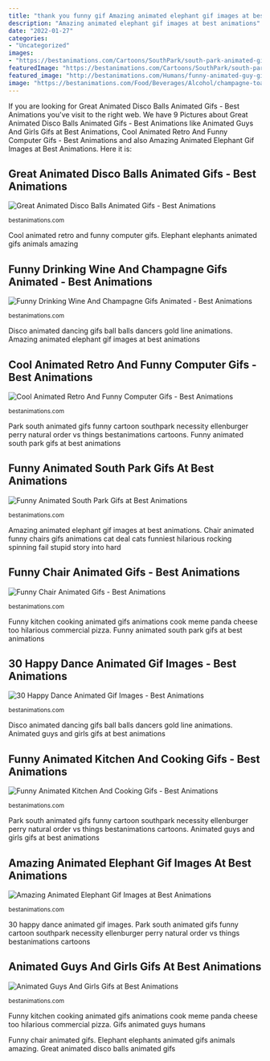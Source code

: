 ```yaml
---
title: "thank you funny gif Amazing animated elephant gif images at best animations"
description: "Amazing animated elephant gif images at best animations"
date: "2022-01-27"
categories:
- "Uncategorized"
images:
- "https://bestanimations.com/Cartoons/SouthPark/south-park-animated-gif-3.gif"
featuredImage: "https://bestanimations.com/Cartoons/SouthPark/south-park-animated-gif-3.gif"
featured_image: "http://bestanimations.com/Humans/funny-animated-guy-gif.gif"
image: "https://bestanimations.com/Food/Beverages/Alcohol/champagne-toast-animated-gif-4.gif"
---
```


If you are looking for Great Animated Disco Balls Animated Gifs - Best Animations you've visit to the right web. We have 9 Pictures about Great Animated Disco Balls Animated Gifs - Best Animations like Animated Guys And Girls Gifs at Best Animations, Cool Animated Retro And Funny Computer Gifs - Best Animations and also Amazing Animated Elephant Gif Images at Best Animations. Here it is:

## Great Animated Disco Balls Animated Gifs - Best Animations

![Great Animated Disco Balls Animated Gifs - Best Animations](http://bestanimations.com/Music/MirrorBalls/disco-dancing-animated-gif-1.gif "Funny kitchen cooking animated gifs animations cook meme panda cheese too hilarious commercial pizza")

<small>bestanimations.com</small>

Cool animated retro and funny computer gifs. Elephant elephants animated gifs animals amazing

## Funny Drinking Wine And Champagne Gifs Animated - Best Animations

![Funny Drinking Wine And Champagne Gifs Animated - Best Animations](https://bestanimations.com/Food/Beverages/Alcohol/champagne-toast-animated-gif-4.gif "Cool animated retro and funny computer gifs")

<small>bestanimations.com</small>

Disco animated dancing gifs ball balls dancers gold line animations. Amazing animated elephant gif images at best animations

## Cool Animated Retro And Funny Computer Gifs - Best Animations

![Cool Animated Retro And Funny Computer Gifs - Best Animations](http://bestanimations.com/Computers/funny-cat-computer-animated-gif-13.gif "Computer gifs animated cat funny computers retro screen cats animals said hello cool bestanimations animations stop mfp kitten come there")

<small>bestanimations.com</small>

Park south animated gifs funny cartoon southpark necessity ellenburger perry natural order vs things bestanimations cartoons. Funny animated south park gifs at best animations

## Funny Animated South Park Gifs At Best Animations

![Funny Animated South Park Gifs at Best Animations](https://bestanimations.com/Cartoons/SouthPark/south-park-animated-gif-3.gif "Great animated disco balls animated gifs")

<small>bestanimations.com</small>

Amazing animated elephant gif images at best animations. Chair animated funny chairs gifs animations cat deal cats funniest hilarious rocking spinning fail stupid story into hard

## Funny Chair Animated Gifs - Best Animations

![Funny Chair Animated Gifs - Best Animations](http://bestanimations.com/HomeOffice/Chairs/chairs-animated-gif-1.gif "Disco animated dancing gifs ball balls dancers gold line animations")

<small>bestanimations.com</small>

Funny kitchen cooking animated gifs animations cook meme panda cheese too hilarious commercial pizza. Funny animated south park gifs at best animations

## 30 Happy Dance Animated Gif Images - Best Animations

![30 Happy Dance Animated Gif Images - Best Animations](https://bestanimations.com/Music/Dancers/happy-dance/happy-dance-animated-gif-image-39.gif "Amazing animated elephant gif images at best animations")

<small>bestanimations.com</small>

Disco animated dancing gifs ball balls dancers gold line animations. Animated guys and girls gifs at best animations

## Funny Animated Kitchen And Cooking Gifs - Best Animations

![Funny Animated Kitchen And Cooking Gifs - Best Animations](http://bestanimations.com/Food/Kitchenware/funny-kitchen-animated-gif-6.gif "Funny animated south park gifs at best animations")

<small>bestanimations.com</small>

Park south animated gifs funny cartoon southpark necessity ellenburger perry natural order vs things bestanimations cartoons. Animated guys and girls gifs at best animations

## Amazing Animated Elephant Gif Images At Best Animations

![Amazing Animated Elephant Gif Images at Best Animations](http://bestanimations.com/Animals/Mammals/Elephants/elephants/elephant-animated-gif-1.gif "Funny animated kitchen and cooking gifs")

<small>bestanimations.com</small>

30 happy dance animated gif images. Park south animated gifs funny cartoon southpark necessity ellenburger perry natural order vs things bestanimations cartoons

## Animated Guys And Girls Gifs At Best Animations

![Animated Guys And Girls Gifs at Best Animations](http://bestanimations.com/Humans/funny-animated-guy-gif.gif "Computer gifs animated cat funny computers retro screen cats animals said hello cool bestanimations animations stop mfp kitten come there")

<small>bestanimations.com</small>

Funny kitchen cooking animated gifs animations cook meme panda cheese too hilarious commercial pizza. Gifs animated guys humans

Funny chair animated gifs. Elephant elephants animated gifs animals amazing. Great animated disco balls animated gifs
